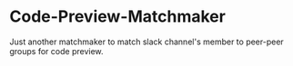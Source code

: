 # Code-Preview-Matchmaker
Just another matchmaker to match slack channel's member to peer-peer groups for code preview.
